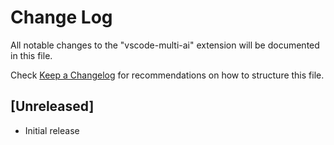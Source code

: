 # Change Log

All notable changes to the "vscode-multi-ai" extension will be documented in this file.

Check [Keep a Changelog](http://keepachangelog.com/) for recommendations on how to structure this file.

## [Unreleased]

- Initial release